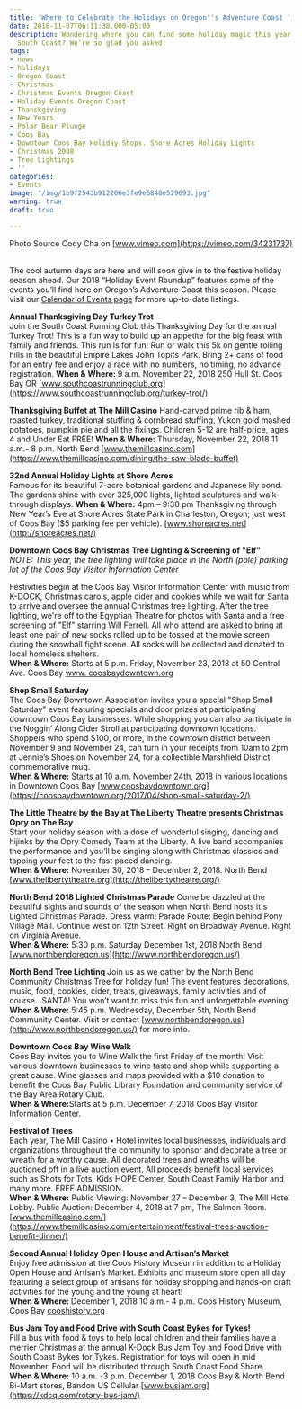 ```yaml
---
title: 'Where to Celebrate the Holidays on Oregon''s Adventure Coast '
date: 2018-11-07T06:11:38.000-05:00
description: Wondering where you can find some holiday magic this year on Oregon’s
  South Coast? We’re so glad you asked!
tags:
- news
- holidays
- Oregon Coast
- Christmas
- Christmas Events Oregon Coast
- Holiday Events Oregon Coast
- Thanskgiving
- New Years
- Polar Bear Plunge
- Coos Bay
- Downtown Coos Bay Holiday Shops. Shore Acres Holiday Lights
- Christmas 2008
- Tree Lightings
- ''
categories:
- Events
image: "/img/1b9f2543b912206e3fe9e6848e529693.jpg"
warning: true
draft: true

---
```

Photo Source Cody Cha on [www.vimeo.com](https://vimeo.com/34231737)

<br>The cool autumn days are here and will soon give in to the festive holiday season ahead.  Our 2018 “Holiday Event Roundup” features some of the events you’ll find here on Oregon’s Adventure Coast this season. Please visit our [Calendar of Events page](https://oregonsadventurecoast.com/calendar/) for more up-to-date listings.

<b>Annual Thanksgiving Day Turkey Trot</b> <br>
Join the South Coast Running Club this Thanksgiving Day for the annual Turkey Trot! This is a fun way to build up an appetite for the big feast with family and friends.   This run is for fun! Run or walk this 5k on gentle rolling hills in the beautiful Empire Lakes John Topits Park. Bring 2+ cans of food for an entry fee and enjoy a race with no numbers, no timing, no advance registration. <b>When & Where: </b> 9 a.m. November 22, 2018 250 Hull St. Coos Bay OR [www.southcoastrunningclub.org](https://www.southcoastrunningclub.org/turkey-trot/)<p>

<b>Thanksgiving Buffet at The Mill Casino</b>
Hand-carved prime rib & ham, roasted turkey, traditional stuffing & cornbread stuffing, Yukon gold mashed potatoes, pumpkin pie and all the fixings.
Children 5-12 are half-price, ages 4 and Under Eat FREE! <b>When & Where:</b> Thursday, November 22, 2018  11 a.m.- 8 p.m.
North Bend [www.themillcasino.com](https://www.themillcasino.com/dining/the-saw-blade-buffet)<p>

<b>32nd Annual Holiday Lights at Shore Acres</b><br>
Famous for its beautiful 7-acre botanical gardens and Japanese lily pond. The gardens shine with over 325,000 lights, lighted sculptures and walk-through displays. <b>When & Where:</b> 4pm – 9:30 pm Thanksgiving through New Year’s Eve at Shore Acres State Park in Charleston, Oregon; just west of Coos Bay ($5 parking fee per vehicle). [www.shoreacres.net](http://shoreacres.net/)

<b>Downtown Coos Bay Christmas Tree Lighting & Screening of "Elf"</b><br>
<i>NOTE: This year, the tree lighting will take place in the North (pole) parking lot of the Coos Bay Visitor Information Center</i><p>
Festivities begin at the Coos Bay Visitor Information Center with music from K-DOCK, Christmas carols, apple cider and cookies while we wait for Santa to arrive and oversee the annual Christmas tree lighting. After the tree lighting, we're off to the Egyptian Theatre for photos with Santa and a free screening of "Elf" starring Will Ferrell. All who attend are asked to bring at least one pair of new socks rolled up to be tossed at the movie screen during the snowball fight scene. All socks will be collected and donated to local homeless shelters.  <br><b>When & Where:</b> Starts at 5 p.m. Friday, November 23, 2018 at 50 Central Ave. Coos Bay [ www. coosbaydowntown.org](https://coosbaydowntown.org/2017/04/santas-arrival-christmas-tree-lighting-and-movie/)

<b>Shop Small Saturday</b><br>
The Coos Bay Downtown Association invites you a special "Shop Small Saturday" event featuring specials and door prizes at participating downtown Coos Bay businesses. While shopping you can also participate in the Noggin’ Along Cider Stroll at participating downtown locations. Shoppers who spend $100, or more, in the downtown district between November 9 and November 24, can turn in your receipts from 10am to 2pm at Jennie’s Shoes on November 24, for a collectible Marshfield District commemorative mug.<br><b>When & Where:</b> Starts at 10 a.m. November 24th, 2018 in various locations in Downtown Coos Bay [www.coosbaydowntown.org](https://coosbaydowntown.org/2017/04/shop-small-saturday-2/)

<b>The Little Theatre by the Bay at The Liberty Theatre presents Christmas Opry on The Bay</b><br>
Start your holiday season with a dose of wonderful singing, dancing and hijinks by the Opry Comedy Team at the Liberty. A live band accompanies the performance and you’ll be singing along with Christmas classics and tapping your feet to the fast paced dancing. <br><b>When & Where:</b> November 30, 2018 – December 2, 2018. North Bend [www.thelibertytheatre.org](http://thelibertytheatre.org/)

<b>North Bend 2018 Lighted Christmas Parade</b>
Come be dazzled at the beautiful sights and sounds of the season when North Bend hosts it's Lighted Christmas Parade. Dress warm! Parade Route: Begin behind Pony Village Mall. Continue west on 12th Street. Right on Broadway Avenue. Right on Virginia Avenue. <br><b>When & Where:</b> 5:30 p.m. Saturday December 1st, 2018 North Bend [www.northbendoregon.us](http://www.northbendoregon.us/)

<b>North Bend Tree Lighting </b>
Join us as we gather by the North Bend Community Christmas Tree for holiday fun! The event features decorations, music, food, cookies, cider, treats, giveaways, family activities and of course...SANTA! You won’t want to miss this fun and unforgettable evening!
<b>When & Where:</b> 5:45 p.m. Wednesday, December 5th, North Bend Community Center. Visit or contact [www.northbendoregon.us](http://www.northbendoregon.us/) for more info. 

<b>Downtown Coos Bay Wine Walk</b><br>
Coos Bay invites you to Wine Walk the first Friday of the month! Visit various downtown businesses to wine taste and shop while supporting a great cause. Wine glasses and maps provided with a $10 donation to benefit the Coos Bay Public Library Foundation and community service of the Bay Area Rotary Club. <br><b>When & Where:</b>Starts at 5 p.m. December 7, 2018 Coos Bay Visitor Information Center. 

<b>Festival of Trees</b> <br>
Each year, The Mill Casino • Hotel invites local businesses, individuals and organizations throughout the community to sponsor and decorate a tree or wreath for a worthy cause. All decorated trees and wreaths will be auctioned off in a live auction event. All proceeds benefit local services such as Shots for Tots, Kids HOPE Center, South Coast Family Harbor and many more. FREE ADMISSION.<br><b>When & Where:</b> Public Viewing: November 27 –  December 3, The Mill Hotel Lobby. Public Auction: December 4, 2018 at 7 pm, The Salmon Room. [www.themillcasino.com/](https://www.themillcasino.com/entertainment/festival-trees-auction-benefit-dinner/)

<b>Second Annual Holiday Open House and Artisan’s Market</b><br>
Enjoy free admission at the Coos History Museum in addition to a Holiday Open House and Artisan’s Market. Exhibits and museum store open all day featuring a select group of artisans for holiday shopping and hands-on craft activities for the young and the young at heart!<br><b>When & Where: </b> December 1, 2018 10 a.m.- 4 p.m. Coos History Museum, Coos Bay [cooshistory.org](https://cooshistory.org/events/second-annual-holiday-open-house-and-artisans-market/)

<b>Bus Jam Toy and Food Drive with South Coast Bykes for Tykes!</b><br>
Fill a bus with food & toys to help local children and their families have a merrier Christmas at the annual K-Dock Bus Jam Toy and Food Drive with South Coast Bykes for Tykes. Registration for toys will open in mid November. Food will be distributed through South Coast Food Share. <br><b>When & Where:</b> 10 a.m. -3 p.m. December 1, 2018 Coos Bay & North Bend Bi-Mart stores, Bandon US Cellular [www.busjam.org](https://kdcq.com/rotary-bus-jam/)